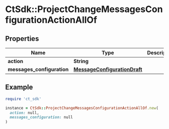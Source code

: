 # CtSdk::ProjectChangeMessagesConfigurationActionAllOf

## Properties

| Name | Type | Description | Notes |
| ---- | ---- | ----------- | ----- |
| **action** | **String** |  | [optional] |
| **messages_configuration** | [**MessageConfigurationDraft**](MessageConfigurationDraft.md) |  | [optional] |

## Example

```ruby
require 'ct_sdk'

instance = CtSdk::ProjectChangeMessagesConfigurationActionAllOf.new(
  action: null,
  messages_configuration: null
)
```

